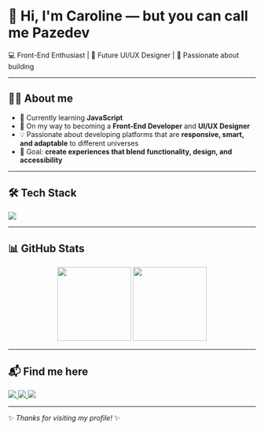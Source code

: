 # 👋 Hi, I'm Caroline — but you can call me **Pazedev**  

💻 Front-End Enthusiast | 🎨 Future UI/UX Designer | 🚀 Passionate about building  

---

## 🧑‍💻 About me
- 🔭 Currently learning **JavaScript**  
- 🌱 On my way to becoming a **Front-End Developer** and **UI/UX Designer**  
- 💡 Passionate about developing platforms that are **responsive, smart, and adaptable** to different universes  
- 🎯 Goal: **create experiences that blend functionality, design, and accessibility**  

---

## 🛠️ Tech Stack  
<p align="left">
  <img src="https://skillicons.dev/icons?i=css,js,react, git,github,figma" />
</p>

---

## 📊 GitHub Stats
<p align="center">
  <img src="https://github-readme-stats.vercel.app/api?username=pazedev&show_icons=true&theme=radical" height="150"/>
  <img src="https://github-readme-stats.vercel.app/api/top-langs/?username=pazedev&layout=compact&theme=radical" height="150"/>
</p>

---

## 📬 Find me here
<p align="left">
  <a href="https://linkedin.com/in/carolinedpp" target="_blank">
    <img src="https://img.shields.io/badge/LinkedIn-0A66C2?style=for-the-badge&logo=linkedin&logoColor=white"/>
  </a>
  <a href="mailto:pazedev@gmail.com">
    <img src="https://img.shields.io/badge/Email-D14836?style=for-the-badge&logo=gmail&logoColor=white"/>
  </a>
  <a href="https://www.behance.net/pazedev" target="_blank">
    <img src="https://img.shields.io/badge/Portfolio-000000?style=for-the-badge&logo=About.me&logoColor=white"/>
  </a>
</p>

---

✨ _Thanks for visiting my profile!_ ✨

